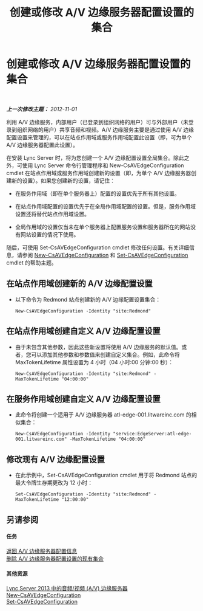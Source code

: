 ﻿---
title: 创建或修改 A/V 边缘服务器配置设置的集合
TOCTitle: 创建或修改 A/V 边缘服务器配置设置的集合
ms:assetid: 43899518-59c6-4be4-8892-d6f6207bfaab
ms:mtpsurl: https://technet.microsoft.com/zh-cn/library/JJ688039(v=OCS.15)
ms:contentKeyID: 49888396
ms.date: 05/19/2016
mtps_version: v=OCS.15
ms.translationtype: HT
---

# 创建或修改 A/V 边缘服务器配置设置的集合

 

_**上一次修改主题：** 2012-11-01_

利用 A/V 边缘服务，内部用户（已登录到组织网络的用户）可与外部用户（未登录到组织网络的用户）共享音频和视频。A/V 边缘服务主要是通过使用 A/V 边缘配置设置来管理的，可以在站点作用域或服务作用域配置此设置（即，可为单个 A/V 边缘服务器配置此设置）。

在安装 Lync Server 时，将为您创建一个 A/V 边缘配置设置全局集合。除此之外，可使用 Lync Server 命令行管理程序和 New-CsAVEdgeConfiguration cmdlet 在站点作用域或服务作用域创建新的设置（即，为单个 A/V 边缘服务器创建新的设置）。如果您创建新的设置，请记住：

  - 在服务作用域（即在单个服务器上）配置的设置优先于所有其他设置。

  - 在站点作用域配置的设置优先于在全局作用域配置的设置。但是，服务作用域设置还将替代站点作用域设置。

  - 全局作用域的设置仅当未在单个服务器上配置服务设置和服务器所在的网站没有网站设置的情况下使用。

随后，可使用 Set-CsAVEdgeConfiguration cmdlet 修改任何设置。有关详细信息，请参阅 [New-CsAVEdgeConfiguration](new-csavedgeconfiguration.md) 和 [Set-CsAVEdgeConfiguration](set-csavedgeconfiguration.md) cmdlet 的帮助主题。

## 在站点作用域创建新的 A/V 边缘配置设置

  - 以下命令为 Redmond 站点创建新的 A/V 边缘配置设置集合：
    
        New-CsAVEdgeConfiguration -Identity "site:Redmond"

## 在站点作用域创建自定义 A/V 边缘配置设置

  - 由于未包含其他参数，因此这些新设置将使用 A/V 边缘服务的默认值。或者，您可以添加其他参数和参数值来创建自定义集合。例如，此命令将 MaxTokenLifetime 属性设置为 4 小时（04 小时:00 分钟:00 秒）：
    
        New-CsAVEdgeConfiguration -Identity "site:Redmond" -MaxTokenLifetime "04:00:00"

## 在服务作用域创建自定义 A/V 边缘配置设置

  - 此命令将创建一个适用于 A/V 边缘服务器 atl-edge-001.litwareinc.com 的相似集合：
    
        New-CsAVEdgeConfiguration -Identity "service:EdgeServer:atl-edge-001.litwareinc.com" -MaxTokenLifetime "04:00:00"

## 修改现有 A/V 边缘配置设置

  - 在此示例中，Set-CsAVEdgeConfiguration cmdlet 用于将 Redmond 站点的最大令牌生存期更改为 12 小时：
    
        Set-CsAVEdgeConfiguration -Identity "site:Redmond" -MaxTokenLifetime "12:00:00"

## 另请参阅

#### 任务

[返回 A/V 边缘服务器配置信息](lync-server-2013-return-a-v-edge-server-configuration-information.md)  
[删除 A/V 边缘服务器配置设置的现有集合](lync-server-2013-delete-an-existing-collection-of-a-v-edge-server-configuration-settings.md)  

#### 其他资源

[Lync Server 2013 中的音频/视频 (A/V) 边缘服务器](lync-server-2013-audio-video-a-v-edge-servers.md)  
[New-CsAVEdgeConfiguration](new-csavedgeconfiguration.md)  
[Set-CsAVEdgeConfiguration](set-csavedgeconfiguration.md)

